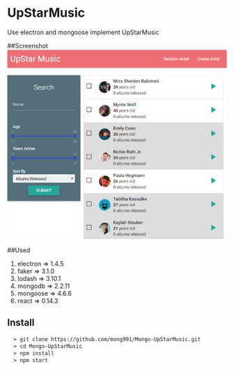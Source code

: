 # UpStarMusic
Use electron and mongoose implement UpStarMusic

##Screenshot
![alt text](https://github.com/mong991/Mongo-UpStarMusic/blob/master/screenShot/UpStarMusic.PNG "UpStarMusic")

##Used
1. electron => 1.4.5
2. faker => 3.1.0
3. lodash => 3.10.1
4. mongodb => 2.2.11
5. mongoose => 4.6.6
6. react => 0.14.3

## Install
```
  > git clone https://github.com/mong991/Mongo-UpStarMusic.git
  > cd Mongo-UpStarMusic
  > npm install
  > npm start
```
